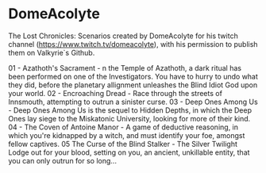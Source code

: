 # DomeAcolyte
The Lost Chronicles: Scenarios created by DomeAcolyte for his twitch channel (https://www.twitch.tv/domeacolyte), with his permission to publish them on Valkyrie`s Github.

01 - Azathoth's Sacrament - n the Temple of Azathoth, a dark ritual has been performed on one of the Investigators. You have to hurry to undo what they did, before the planetary allignment unleashes the Blind Idiot God upon your world.
02 - Encroaching Dread - Race through the streets of Innsmouth, attempting to outrun a sinister curse.
03 - Deep Ones Among Us - Deep Ones Among Us is the sequel to Hidden Depths, in which the Deep Ones lay siege to the Miskatonic University, looking for more of their kind.
04 - The Coven of Antoine Manor - A game of deductive reasoning, in which you're kidnapped by a witch, and must identify your foe, amongst fellow captives.
05  The Curse of the Blind Stalker - The Silver Twilight Lodge out for your blood, setting on you, an ancient, unkillable entity, that you can only outrun for so long...
